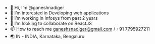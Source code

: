- 👋 Hi, I’m @ganeshnadiger
- 👀 I’m interested in Developing web applications
- 🌱 I’m working in Infosys from past 2 years
- 💞️ I’m looking to collaborate on ReactJS
- 📫 How to reach me ganeshsnadiger@gmail.com / +91 7795927211 
- 🌏 IN - INDIA, Karnataka, Bengaluru

<!---
ganeshnadiger/ganeshnadiger is a ✨ special ✨ repository because its `README.md` (this file) appears on your GitHub profile.
You can click the Preview link to take a look at your changes.
--->

